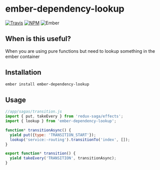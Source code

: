 # ember-dependency-lookup

[![Travis][ci-img]][ci-url] [![NPM][npm-img]][npm-url] ![Ember][ember-img]

## When is this useful?

When you are using pure functions but need to lookup something in the ember container


## Installation

```bash
ember install ember-dependency-lookup
```

## Usage

```js
//app/sagas/transition.js
import { put, takeEvery } from 'redux-saga/effects';
import { lookup } from 'ember-dependency-lookup';

function* transitionAsync() {
  yield put({type: 'TRANSITION_START'});
  lookup('service:-routing').transitionTo('index', []);
}

export function* transition() {
  yield takeEvery('TRANSITION', transitionAsync);
}
```

[ci-img]: https://img.shields.io/travis/toranb/ember-dependency-lookup.svg "Travis CI Build Status"
[ci-url]: https://travis-ci.org/toranb/ember-dependency-lookup
[ember-img]: https://img.shields.io/badge/ember-2.12+-green.svg "Ember 2.12+"
[npm-img]: https://img.shields.io/npm/v/ember-dependency-lookup.svg "NPM Version"
[npm-url]: https://www.npmjs.com/package/ember-dependency-lookup
